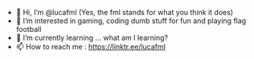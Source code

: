 - 👋 Hi, I’m @lucafml (Yes, the fml stands for what you think it does)
- 👀 I’m interested in gaming, coding dumb stuff for fun and playing flag football
- 🌱 I’m currently learning ... what am I learning?
- 📫 How to reach me : https://linktr.ee/lucafml

<!---
lucafml/lucafml is a ✨ special ✨ repository because its `README.md` (this file) appears on your GitHub profile.
You can click the Preview link to take a look at your changes.
--->
